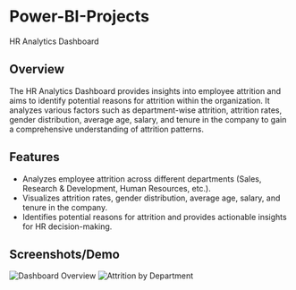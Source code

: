 # Power-BI-Projects
 HR Analytics Dashboard

## Overview

The HR Analytics Dashboard provides insights into employee attrition and aims to identify potential reasons for attrition within the organization. It analyzes various factors such as department-wise attrition, attrition rates, gender distribution, average age, salary, and tenure in the company to gain a comprehensive understanding of attrition patterns.

## Features

- Analyzes employee attrition across different departments (Sales, Research & Development, Human Resources, etc.).
- Visualizes attrition rates, gender distribution, average age, salary, and tenure in the company.
- Identifies potential reasons for attrition and provides actionable insights for HR decision-making.

## Screenshots/Demo

![Dashboard Overview](/Screenshots/dashboard1.png)
![Attrition by Department](/Screenshots/dashboard2.png)
